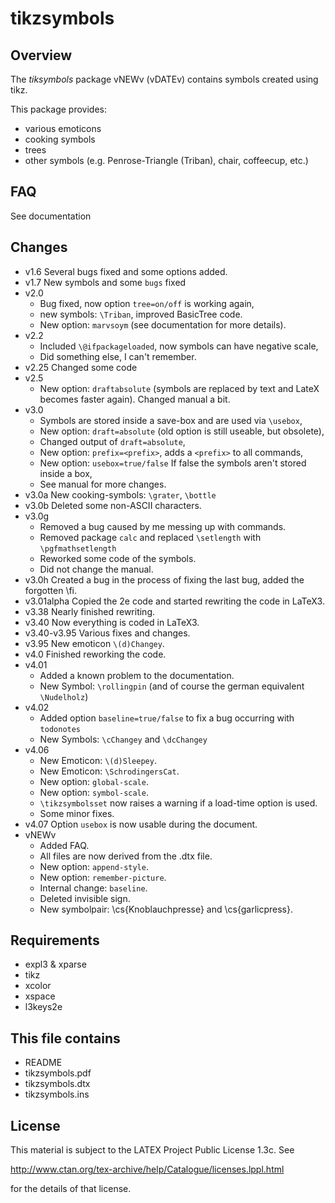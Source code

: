 
tikzsymbols
===========

Overview
--------

The *tiksymbols* package vNEWv (vDATEv) contains symbols created using tikz.

This package provides:
 * various emoticons
 * cooking symbols
 * trees
 * other symbols (e.g. Penrose-Triangle (Triban), chair, coffeecup, etc.)

FAQ
-------
See documentation

Changes
-------
* v1.6  Several bugs fixed and some options added.
* v1.7  New symbols and some `bugs` fixed
* v2.0
  - Bug fixed, now option `tree=on/off` is working again,
  - new symbols: `\Triban`, improved BasicTree code.
  - New option: `marvsoym` (see documentation for more details).
* v2.2
  - Included `\@ifpackageloaded`, now symbols can have negative scale,
  - Did something else, I can't remember.
* v2.25  Changed some code
* v2.5
  - New option: `draftabsolute` (symbols are replaced by text and LateX becomes faster again). Changed manual a bit.
* v3.0
  - Symbols are stored inside a save-box and are used via `\usebox`,
  - New option: `draft=absolute` (old option is still useable, but obsolete),
  - Changed output of `draft=absolute`,
  - New option: `prefix=<prefix>`, adds a `<prefix>` to all commands,
  - New option: `usebox=true/false` If false the symbols aren't stored inside a box,
  - See manual for more changes.
* v3.0a  New cooking-symbols: `\grater`, `\bottle`
* v3.0b  Deleted some non-ASCII characters.
* v3.0g
  - Removed a bug caused by me messing up with commands.
  - Removed package `calc` and replaced `\setlength` with `\pgfmathsetlength`
  - Reworked some code of the symbols.
  - Did not change the manual.
* v3.0h  Created a bug in the process of fixing the last bug, added the forgotten \\fi.
* v3.01alpha Copied the 2e code and started rewriting the code in LaTeX3.
* v3.38  Nearly finished rewriting.
* v3.40  Now everything is coded in LaTeX3.
* v3.40-v3.95 Various fixes and changes.
* v3.95  New emoticon `\(d)Changey`.
* v4.0  Finished reworking the code.
* v4.01
  - Added a known problem to the documentation.
  - New Symbol: `\rollingpin` (and of course the german equivalent `\Nudelholz`)
* v4.02
  - Added option `baseline=true/false` to fix a bug occurring with `todonotes`
  - New Symbols: `\cChangey` and `\dcChangey`
* v4.06
  - New Emoticon: `\(d)Sleepey`.
  - New Emoticon: `\SchrodingersCat`.
  - New option: `global-scale`.
  - New option: `symbol-scale`.
  - `\tikzsymbolsset` now raises a warning if a load-time option is used.
  - Some minor fixes.
* v4.07 Option `usebox` is now usable during the document.
* vNEWv
  - Added FAQ.
  - All files are now derived from the .dtx file.
  - New option: `append-style`.
  - New option: `remember-picture`.
  - Internal change: `baseline`.
  - Deleted invisible sign.
  - New symbolpair: \cs{Knoblauchpresse} and \cs{garlicpress}.

Requirements
------------

 * expl3 & xparse
 * tikz
 * xcolor
 * xspace
 * l3keys2e

This file contains
------------------

 * README
 * tikzsymbols.pdf
 * tikzsymbols.dtx
 * tikzsymbols.ins

License
-------
This ma­te­rial is sub­ject to the LATEX Project Public Li­cense 1.3c. See

  http://www.ctan.org/tex-archive/help/Catalogue/licenses.lppl.html

for the details of that license.

